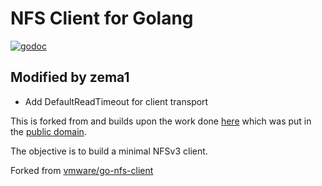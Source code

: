 NFS Client for Golang
=====================

[![godoc](http://godoc.org/github.com/fdawg4l/nfs?status.svg)](http://godoc.org/github.com/fdawg4l/nfs)

## Modified by zema1

+ Add DefaultReadTimeout for client transport

This is forked from and builds upon the work done [here](https://github.com/davecheney/nfs) which was put in the [public domain](https://github.com/davecheney/nfs/issues/1#issuecomment-280563247).

The objective is to build a minimal NFSv3 client.

Forked from [vmware/go-nfs-client](https://github.com/vmware/go-nfs-client)